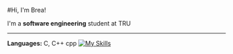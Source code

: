 #Hi, I'm Brea!

I'm a **software engineering** student at TRU

---

**Languages:** C, C++  cpp
[![My Skills](https://skillicons.dev/icons?i=arduino,docker,mint,ps,vscode,wordpress )](https://skillicons.dev)
